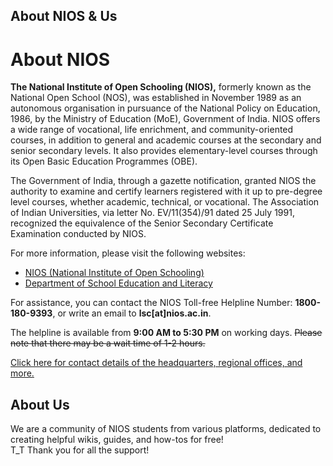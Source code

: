 About NIOS & Us
---------
# About NIOS

**The National Institute of Open Schooling (NIOS),** formerly known as the National Open School (NOS), was established in November 1989 as an autonomous organisation in pursuance of the National Policy on Education, 1986, by the Ministry of Education (MoE), Government of India. NIOS offers a wide range of vocational, life enrichment, and community-oriented courses, in addition to general and academic courses at the secondary and senior secondary levels. It also provides elementary-level courses through its Open Basic Education Programmes (OBE). 

The Government of India, through a gazette notification, granted NIOS the authority to examine and certify learners registered with it up to pre-degree level courses, whether academic, technical, or vocational. The Association of Indian Universities, via letter No. EV/11(354)/91 dated 25 July 1991, recognized the equivalence of the Senior Secondary Certificate Examination conducted by NIOS.

For more information, please visit the following websites:

- [NIOS (National Institute of Open Schooling)](https://www.nios.ac.in/)
- [Department of School Education and Literacy](https://dsel.education.gov.in/nios)

For assistance, you can contact the NIOS Toll-free Helpline Number: **1800-180-9393**, or write an email to **lsc[at]nios.ac.in**.

The helpline is available from **9:00 AM to 5:30 PM** on working days. ~~Please note that there may be a wait time of 1-2 hours.~~

[Click here for contact details of the headquarters, regional offices, and more.](https://www.nios.ac.in/contact-us.aspx)

## About Us
We are a community of NIOS students from various platforms, dedicated to creating helpful wikis, guides, and how-tos for free!  
T_T Thank you for all the support!
